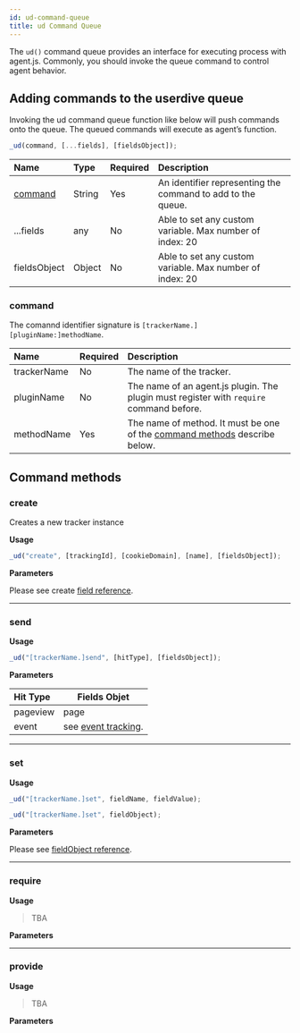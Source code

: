 ```yaml
---
id: ud-command-queue
title: ud Command Queue
---
```


The `ud()` command queue provides an interface for executing process with agent.js.
Commonly, you should invoke the queue command to control agent behavior.

## Adding commands to the userdive queue

Invoking the ud command queue function like below will push commands onto the queue.
The queued commands will execute as agent’s function.

```js
_ud(command, [...fields], [fieldsObject]);
```

| Name                | Type   | Required | Description                                                 |
| :------------------ | :----- | :------- | :---------------------------------------------------------- |
| [command](#command) | String | Yes      | An identifier representing the command to add to the queue. |
| ...fields           | any    | No       | Able to set any custom variable. Max number of index: 20    |
| fieldsObject        | Object | No       | Able to set any custom variable. Max number of index: 20    |

### command

The comannd identifier signature is `[trackerName.][pluginName:]methodName`.

| Name        | Required | Description                                                                                   |
| :---------- | :------- | :-------------------------------------------------------------------------------------------- |
| trackerName | No       | The name of the tracker.                                                                      |
| pluginName  | No       | The name of an agent.js plugin. The plugin must register with `require` command before.       |
| methodName  | Yes      | The name of method. It must be one of the [command methods](#command-methods) describe below. |

## Command methods

### create

Creates a new tracker instance

**Usage**

```js
_ud("create", [trackingId], [cookieDomain], [name], [fieldsObject]);
```

**Parameters**

Please see create [field reference](./field-reference.html).

---

### send

**Usage**

```js
_ud("[trackerName.]send", [hitType], [fieldsObject]);
```

**Parameters**

| Hit Type | Fields Objet                         |
| :------- | ------------------------------------ |
| pageview | page                                 |
| event    | see [event tracking](./events.html). |

---

### set

**Usage**

```js
_ud("[trackerName.]set", fieldName, fieldValue);
```

```js
_ud("[trackerName.]set", fieldObject);
```

**Parameters**

Please see [fieldObject reference](./field-reference.html#fieldObject).

---

### require

**Usage**

> TBA

**Parameters**

---

### provide

**Usage**

> TBA

**Parameters**
